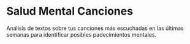 # Salud Mental Canciones
 Análisis de textos sobre tus canciones más escuchadas en las últimas semanas para identificar posibles padecimientos mentales. 

